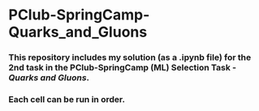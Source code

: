 # PClub-SpringCamp-Quarks_and_Gluons

### This repository includes my solution (as a .ipynb file) for the 2nd task in the PClub-SpringCamp (ML) Selection Task - ***Quarks and Gluons***.
### Each cell can be run in order.

